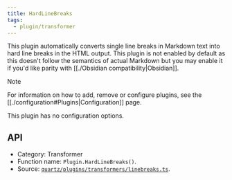 ```yaml
---
title: HardLineBreaks
tags:
  - plugin/transformer
---
```


This plugin automatically converts single line breaks in Markdown text into hard line breaks in the HTML output. This plugin is not enabled by default as this doesn't follow the semantics of actual Markdown but you may enable it if you'd like parity with [[./Obsidian compatibility|Obsidian]].

> [!note]
> For information on how to add, remove or configure plugins, see the [[./configuration#Plugins|Configuration]] page.

This plugin has no configuration options.

## API

- Category: Transformer
- Function name: `Plugin.HardLineBreaks()`.
- Source: [`quartz/plugins/transformers/linebreaks.ts`](https://github.com/jackyzha0/quartz/blob/v4/quartz/plugins/transformers/linebreaks.ts).
